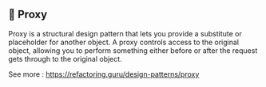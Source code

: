 🎱 Proxy
-------------------

Proxy is a structural design pattern that lets you provide a substitute or placeholder for another object. A proxy controls access to the original object, allowing you to perform something either before or after the request gets through to the original object.

See more : https://refactoring.guru/design-patterns/proxy
